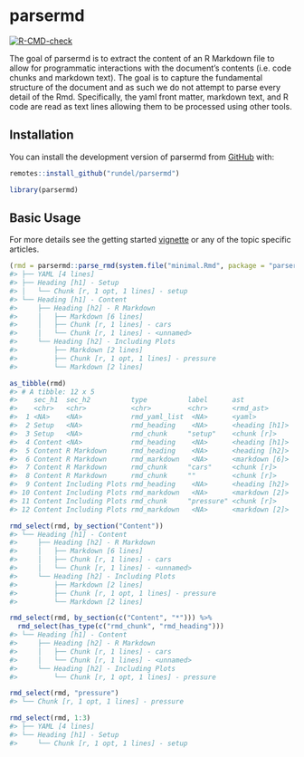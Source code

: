 
<!-- README.md is generated from README.Rmd. Please edit that file -->

# parsermd

<!-- badges: start -->

[![R-CMD-check](https://github.com/rundel/parsermd/workflows/R-CMD-check/badge.svg)](https://github.com/rundel/parsermd/actions)
<!-- badges: end -->

The goal of parsermd is to extract the content of an R Markdown file to
allow for programmatic interactions with the document’s contents
(i.e. code chunks and markdown text). The goal is to capture the
fundamental structure of the document and as such we do not attempt to
parse every detail of the Rmd. Specifically, the yaml front matter,
markdown text, and R code are read as text lines allowing them to be
processed using other tools.

## Installation

You can install the development version of parsermd from
[GitHub](https://github.com/rundel/parsermd) with:

``` r
remotes::install_github("rundel/parsermd")
```

``` r
library(parsermd)
```

## Basic Usage

For more details see the getting started
[vignette](https://rundel.github.io/parsermd/articles/parsermd.html) or
any of the topic specific articles.

``` r
(rmd = parsermd::parse_rmd(system.file("minimal.Rmd", package = "parsermd")))
#> ├── YAML [4 lines]
#> ├── Heading [h1] - Setup
#> │   └── Chunk [r, 1 opt, 1 lines] - setup
#> └── Heading [h1] - Content
#>     ├── Heading [h2] - R Markdown
#>     │   ├── Markdown [6 lines]
#>     │   ├── Chunk [r, 1 lines] - cars
#>     │   └── Chunk [r, 1 lines] - <unnamed>
#>     └── Heading [h2] - Including Plots
#>         ├── Markdown [2 lines]
#>         ├── Chunk [r, 1 opt, 1 lines] - pressure
#>         └── Markdown [2 lines]

as_tibble(rmd)
#> # A tibble: 12 x 5
#>    sec_h1  sec_h2          type          label      ast           
#>    <chr>   <chr>           <chr>         <chr>      <rmd_ast>     
#>  1 <NA>    <NA>            rmd_yaml_list  <NA>      <yaml>        
#>  2 Setup   <NA>            rmd_heading    <NA>      <heading [h1]>
#>  3 Setup   <NA>            rmd_chunk     "setup"    <chunk [r]>   
#>  4 Content <NA>            rmd_heading    <NA>      <heading [h1]>
#>  5 Content R Markdown      rmd_heading    <NA>      <heading [h2]>
#>  6 Content R Markdown      rmd_markdown   <NA>      <markdown [6]>
#>  7 Content R Markdown      rmd_chunk     "cars"     <chunk [r]>   
#>  8 Content R Markdown      rmd_chunk     ""         <chunk [r]>   
#>  9 Content Including Plots rmd_heading    <NA>      <heading [h2]>
#> 10 Content Including Plots rmd_markdown   <NA>      <markdown [2]>
#> 11 Content Including Plots rmd_chunk     "pressure" <chunk [r]>   
#> 12 Content Including Plots rmd_markdown   <NA>      <markdown [2]>

rmd_select(rmd, by_section("Content"))
#> └── Heading [h1] - Content
#>     ├── Heading [h2] - R Markdown
#>     │   ├── Markdown [6 lines]
#>     │   ├── Chunk [r, 1 lines] - cars
#>     │   └── Chunk [r, 1 lines] - <unnamed>
#>     └── Heading [h2] - Including Plots
#>         ├── Markdown [2 lines]
#>         ├── Chunk [r, 1 opt, 1 lines] - pressure
#>         └── Markdown [2 lines]

rmd_select(rmd, by_section(c("Content", "*"))) %>%
  rmd_select(has_type(c("rmd_chunk", "rmd_heading")))
#> └── Heading [h1] - Content
#>     ├── Heading [h2] - R Markdown
#>     │   ├── Chunk [r, 1 lines] - cars
#>     │   └── Chunk [r, 1 lines] - <unnamed>
#>     └── Heading [h2] - Including Plots
#>         └── Chunk [r, 1 opt, 1 lines] - pressure

rmd_select(rmd, "pressure")
#> └── Chunk [r, 1 opt, 1 lines] - pressure

rmd_select(rmd, 1:3)
#> ├── YAML [4 lines]
#> └── Heading [h1] - Setup
#>     └── Chunk [r, 1 opt, 1 lines] - setup
```
